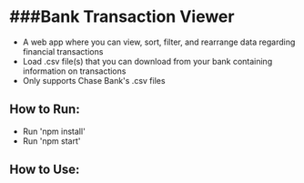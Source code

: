 ###Bank Transaction Viewer
=======================
- A web app where you can view, sort, filter, and rearrange data regarding financial transactions
- Load .csv file(s) that you can download from your bank containing information on transactions
- Only supports Chase Bank's .csv files

How to Run:
-----------
- Run 'npm install'
- Run 'npm start'

How to Use:
-----------
